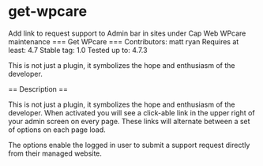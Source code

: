 # get-wpcare
Add link to request support to Admin bar in sites under Cap Web WPcare maintenance
=== Get WPcare ===
Contributors: matt ryan
Requires at least: 4.7
Stable tag: 1.0
Tested up to: 4.7.3

This is not just a plugin, it symbolizes the hope and enthusiasm of the developer.

== Description ==

This is not just a plugin, it symbolizes the hope and enthusiasm of the developer. When activated you will see a click-able link in the upper right of your admin screen on every page. These links will alternate between a set of options on each page load. 

The options enable the logged in user to submit a support request directly from their managed website.
